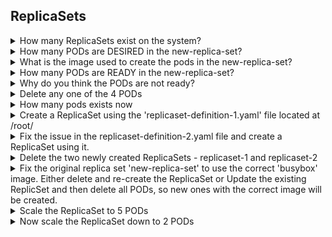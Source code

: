 ## ReplicaSets

<details><summary>How many ReplicaSets exist on the system?</summary>

```yaml
kubectl get replicaset OR kubectl get replicasets.apps
```

</details>

<details><summary>How many PODs are DESIRED in the new-replica-set?</summary>

```yaml
kubectl get replicaset OR kubectl get replicasets.apps
```

</details>

<details><summary>What is the image used to create the pods in the new-replica-set?</summary>

```yaml
kubectl describe replicasets.app name_of_replica_sets
```

</details>

<details><summary>How many PODs are READY in the new-replica-set?</summary>

```yaml
kubectl get replicaset # just like pods 
```

</details>

<details><summary>Why do you think the PODs are not ready?</summary>

```yaml
kubectl describe pod pod_name
Image busybox77 does not exist 
```

</details>

<details><summary>Delete any one of the 4 PODs</summary>

```yaml
kubectl get pods 
kubectl delete pod new-replica-set-j5th7
```

</details>

<details><summary>How many pods exists now</summary>

```yaml
same as before as replicasets ensure the number of pods 
```

</details>

<details><summary>Create a ReplicaSet using the 'replicaset-definition-1.yaml' file located at /root/</summary>

```yaml
Change api version and 
kubectl apply -f replicaset-definition-1.yaml
```

</details>

<details><summary>Fix the issue in the replicaset-definition-2.yaml file and create a ReplicaSet using it.</summary>

```yaml
The values for labels on lines 9 and 13 should match.
```

</details>

<details><summary>Delete the two newly created ReplicaSets - replicaset-1 and replicaset-2</summary>

```yaml
kubectl delete replicaset replicaset-1
kubectl delete replicaset replicaset-2
```

</details>

<details><summary>Fix the original replica set 'new-replica-set' to use the correct 'busybox' image. Either delete and re-create the ReplicaSet or Update the existing ReplicSet and then delete all PODs, so new ones with the correct image will be created.</summary>

```yaml
kubectl edit replicaset new-replica-set
Now, delete pods one by one, replicaSet will create new pods with specified image
```

</details>

<details><summary>Scale the ReplicaSet to 5 PODs</summary>

```yaml
kubectl scale replicaset --replicas=5 new-replica-set 
```

</details>

<details><summary>Now scale the ReplicaSet down to 2 PODs</summary>

```yaml
kubectl edit replicaset new-replica-set
```

</details>
